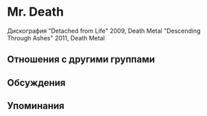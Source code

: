 # Mr. Death

Дискография
"Detached from Life" 2009, Death Metal
"Descending Through Ashes" 2011, Death Metal

## Отношения с другими группами


## Обсуждения


## Упоминания

